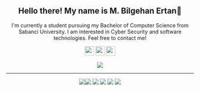 
<h2 align="center">Hello there! My name is M. Bilgehan Ertan👋</h2>
<p align="center">I'm currently a student pursuing my Bachelor of Computer Science from Sabanci University. I am interested in Cyber Security and software technologies.
  Feel free to contact me! 
  
</p>


<p align="center"><a href="https://twitter.com/riat3nia"><img src="https://img.shields.io/badge/twitter-%231DA1F2.svg?&style=for-the-badge&logo=twitter&logoColor=white" height=25></a> <a href="https://www.linkedin.com/in/mbilgehanertan"><img src="https://img.shields.io/badge/linkedin-%230077B5.svg?&style=for-the-badge&logo=linkedin&logoColor=white" height=25></a> <a href="https://www.instagram.com/bilgehanertan/"><img src="https://img.shields.io/badge/instagram-%23E4405F.svg?&style=for-the-badge&logo=instagram&logoColor=white" height=25></a> 
</p>

<p align="center">
<a href="https://github.com/bilgehanertan"><img src="https://img.shields.io/github/followers/bilgehanertan?style=social"></a>
</p>
<hr>
<p align="center">
<img src="https://img.shields.io/badge/bilgehanertan%20-%23FF6F00.svg?&style=for-the-badge&logo=TensorFlow&logoColor=white" /><img src="https://img.shields.io/badge/javascript%20-%23323330.svg?&style=for-the-badge&logo=javascript&logoColor=%23F7DF1E"/> <img src="https://img.shields.io/badge/python%20-%2314354C.svg?&style=for-the-badge&logo=python&logoColor=white"/> <img src="https://img.shields.io/badge/c++%20-%2300599C.svg?&style=for-the-badge&logo=c%2B%2B&ogoColor=white"/> <img src="https://img.shields.io/badge/git%20-%23F05033.svg?&style=for-the-badge&logo=git&logoColor=white"/> <img src="https://img.shields.io/badge/github%20-%23121011.svg?&style=for-the-badge&logo=github&logoColor=white"/> 
</p>




